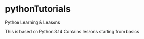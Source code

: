 # pythonTutorials
Python Learning &amp; Leasons


This is based on Python 3.14 
Contains lessons starting from basics
